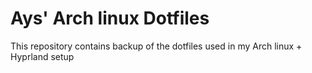 # Ays' Arch linux Dotfiles

This repository contains backup of the dotfiles used in my Arch linux + Hyprland setup
